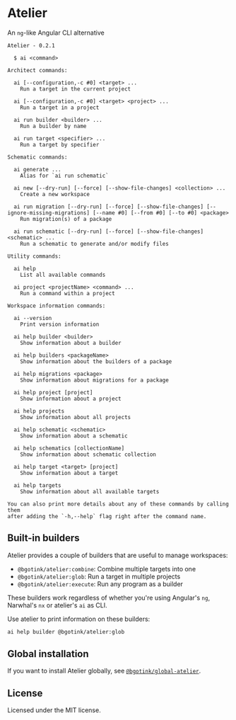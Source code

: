 # Atelier

An `ng`-like Angular CLI alternative

```
Atelier - 0.2.1

  $ ai <command>

Architect commands:

  ai [--configuration,-c #0] <target> ...
    Run a target in the current project

  ai [--configuration,-c #0] <target> <project> ...
    Run a target in a project

  ai run builder <builder> ...
    Run a builder by name

  ai run target <specifier> ...
    Run a target by specifier

Schematic commands:

  ai generate ...
    Alias for `ai run schematic`

  ai new [--dry-run] [--force] [--show-file-changes] <collection> ...
    Create a new workspace

  ai run migration [--dry-run] [--force] [--show-file-changes] [--ignore-missing-migrations] [--name #0] [--from #0] [--to #0] <package>
    Run migration(s) of a package

  ai run schematic [--dry-run] [--force] [--show-file-changes] <schematic> ...
    Run a schematic to generate and/or modify files

Utility commands:

  ai help
    List all available commands

  ai project <projectName> <command> ...
    Run a command within a project

Workspace information commands:

  ai --version
    Print version information

  ai help builder <builder>
    Show information about a builder

  ai help builders <packageName>
    Show information about the builders of a package

  ai help migrations <package>
    Show information about migrations for a package

  ai help project [project]
    Show information about a project

  ai help projects
    Show information about all projects

  ai help schematic <schematic>
    Show information about a schematic

  ai help schematics [collectionName]
    Show information about schematic collection

  ai help target <target> [project]
    Show information about a target

  ai help targets
    Show information about all available targets

You can also print more details about any of these commands by calling them
after adding the `-h,--help` flag right after the command name.
```

## Built-in builders

Atelier provides a couple of builders that are useful to manage workspaces:

- `@bgotink/atelier:combine`: Combine multiple targets into one
- `@bgotink/atelier:glob`: Run a target in multiple projects
- `@bgotink/atelier:execute`: Run any program as a builder

These builders work regardless of whether you're using Angular's `ng`, Narwhal's
`nx` or atelier's `ai` as CLI.

Use atelier to print information on these builders:

```bash
ai help builder @bgotink/atelier:glob
```

## Global installation

If you want to install Atelier globally, see [`@bgotink/global-atelier`](https://yarn.pm/@bgotink/global-atelier).

## License

Licensed under the MIT license.
